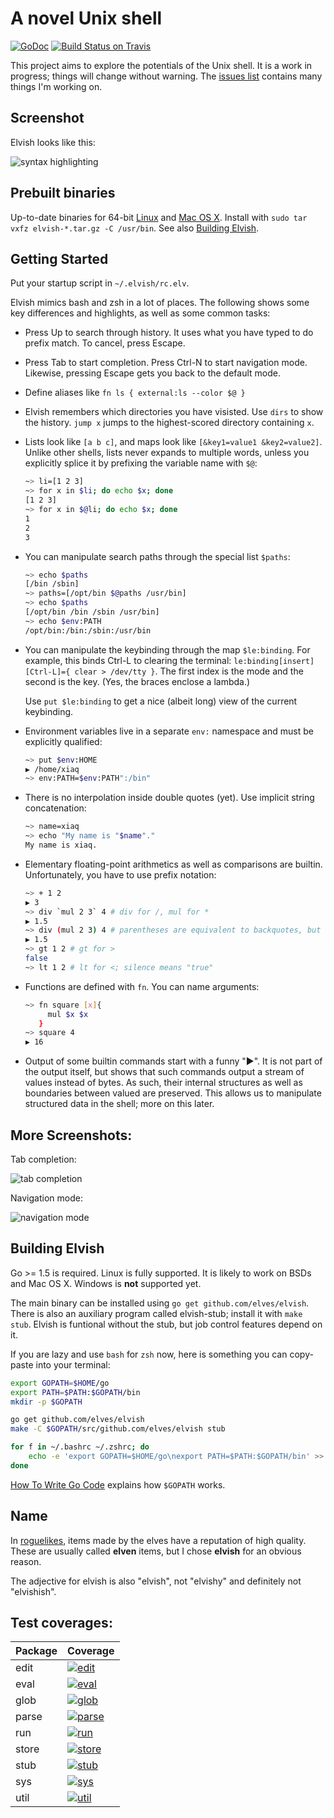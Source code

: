 # A novel Unix shell

[![GoDoc](http://godoc.org/github.com/elves/elvish?status.svg)](http://godoc.org/github.com/elves/elvish)
[![Build Status on Travis](https://travis-ci.org/elves/elvish.svg?branch=master)](https://travis-ci.org/elves/elvish)

This project aims to explore the potentials of the Unix shell. It is a work in
progress; things will change without warning. The [issues list](https://github.com/elves/elvish/issues) contains many things I'm working on.

## Screenshot

Elvish looks like this:

![syntax highlighting](https://raw.githubusercontent.com/elves/images/master/syntax.png)

## Prebuilt binaries

Up-to-date binaries for 64-bit [Linux](https://dl.elvish.io/elvish-linux.tar.gz) and [Mac OS X](https://dl.elvish.io/elvish-osx.tar.gz). Install with `sudo tar vxfz elvish-*.tar.gz -C /usr/bin`. See also [Building Elvish](#building-elvish).

## Getting Started

Put your startup script in `~/.elvish/rc.elv`.

Elvish mimics bash and zsh in a lot of places. The following shows some key differences and highlights, as well as some common tasks:

* Press Up to search through history. It uses what you have typed to do prefix match. To cancel, press Escape.

* Press Tab to start completion. Press Ctrl-N to start navigation mode. Likewise, pressing Escape gets you back to the default mode.

* Define aliases like `fn ls { external:ls --color $@ }`

* Elvish remembers which directories you have visisted. Use `dirs` to show the history. `jump x` jumps to the highest-scored directory containing `x`.

* Lists look like `[a b c]`, and maps look like `[&key1=value1 &key2=value2]`. Unlike other shells, lists never expands to multiple words, unless you explicitly splice it by prefixing the variable name with `$@`:
  ```sh
  ~> li=[1 2 3]
  ~> for x in $li; do echo $x; done
  [1 2 3]
  ~> for x in $@li; do echo $x; done
  1
  2
  3
  ```

* You can manipulate search paths through the special list `$paths`:
  ```sh
  ~> echo $paths
  [/bin /sbin]
  ~> paths=[/opt/bin $@paths /usr/bin]
  ~> echo $paths
  [/opt/bin /bin /sbin /usr/bin]
  ~> echo $env:PATH
  /opt/bin:/bin:/sbin:/usr/bin
  ```

* You can manipulate the keybinding through the map `$le:binding`. For example, this binds Ctrl-L to clearing the terminal: `le:binding[insert][Ctrl-L]={ clear > /dev/tty }`. The first index is the mode and the second is the key. (Yes, the braces enclose a lambda.)

  Use `put $le:binding` to get a nice (albeit long) view of the current keybinding.

* Environment variables live in a separate `env:` namespace and must be explicitly qualified:
  ```sh
  ~> put $env:HOME
  ▶ /home/xiaq
  ~> env:PATH=$env:PATH":/bin"
  ```

* There is no interpolation inside double quotes (yet). Use implicit string concatenation:
  ```sh
  ~> name=xiaq
  ~> echo "My name is "$name"."
  My name is xiaq.
  ```

* Elementary floating-point arithmetics as well as comparisons are builtin. Unfortunately, you have to use prefix notation:
  ```sh
  ~> + 1 2
  ▶ 3
  ~> div `mul 2 3` 4 # div for /, mul for *
  ▶ 1.5
  ~> div (mul 2 3) 4 # parentheses are equivalent to backquotes, but look nicer in arithmetics
  ▶ 1.5
  ~> gt 1 2 # gt for >
  false
  ~> lt 1 2 # lt for <; silence means "true"
  ```

* Functions are defined with `fn`. You can name arguments:
  ```sh
  ~> fn square [x]{
       mul $x $x
     }
  ~> square 4
  ▶ 16
  ```

* Output of some builtin commands start with a funny "▶". It is not part of the output itself, but shows that such commands output a stream of values instead of bytes. As such, their internal structures as well as boundaries between valued are preserved. This allows us to manipulate structured data in the shell; more on this later.


## More Screenshots:

Tab completion:

![tab completion](https://raw.githubusercontent.com/elves/images/master/completion.png)

Navigation mode:

![navigation mode](https://raw.githubusercontent.com/elves/images/master/navigation.png)


## Building Elvish

Go >= 1.5 is required. Linux is fully supported. It is likely to work on BSDs and Mac OS X. Windows is **not** supported yet.

The main binary can be installed using `go get github.com/elves/elvish`. There is also an auxiliary program called elvish-stub; install it with `make stub`. Elvish is funtional without the stub, but job control features depend on it.

If you are lazy and use `bash` for `zsh` now, here is something you can copy-paste into your terminal:

```sh
export GOPATH=$HOME/go
export PATH=$PATH:$GOPATH/bin
mkdir -p $GOPATH

go get github.com/elves/elvish
make -C $GOPATH/src/github.com/elves/elvish stub

for f in ~/.bashrc ~/.zshrc; do
    echo -e 'export GOPATH=$HOME/go\nexport PATH=$PATH:$GOPATH/bin' >> $f
done
```

[How To Write Go Code](http://golang.org/doc/code.html) explains how `$GOPATH` works.


## Name

In [roguelikes](https://en.wikipedia.org/wiki/Roguelike), items made by the elves have a reputation of high quality.  These are usually called **elven** items, but I chose **elvish** for an obvious reason.

The adjective for elvish is also "elvish", not "elvishy" and definitely not "elvishish".

## Test coverages:

|Package|Coverage|
|-------|--------|
|edit|[![edit](https://gocover.io/_badge/github.com/elves/elvish/edit/)](https://gocover.io/github.com/elves/elvish/edit/)|
|eval|[![eval](https://gocover.io/_badge/github.com/elves/elvish/eval/)](https://gocover.io/github.com/elves/elvish/eval/)|
|glob|[![glob](https://gocover.io/_badge/github.com/elves/elvish/glob/)](https://gocover.io/github.com/elves/elvish/glob/)|
|parse|[![parse](https://gocover.io/_badge/github.com/elves/elvish/parse/)](https://gocover.io/github.com/elves/elvish/parse/)|
|run|[![run](https://gocover.io/_badge/github.com/elves/elvish/run/)](https://gocover.io/github.com/elves/elvish/run/)|
|store|[![store](https://gocover.io/_badge/github.com/elves/elvish/store/)](https://gocover.io/github.com/elves/elvish/store/)|
|stub|[![stub](https://gocover.io/_badge/github.com/elves/elvish/stub/)](https://gocover.io/github.com/elves/elvish/stub/)|
|sys|[![sys](https://gocover.io/_badge/github.com/elves/elvish/sys/)](https://gocover.io/github.com/elves/elvish/sys/)|
|util|[![util](https://gocover.io/_badge/github.com/elves/elvish/util/)](https://gocover.io/github.com/elves/elvish/util/)|

